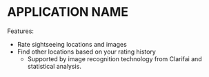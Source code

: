 APPLICATION NAME
================
Features:
- Rate sightseeing locations and images
- Find other locations based on your rating history
  - Supported by image recognition technology from Clarifai and statistical analysis.
